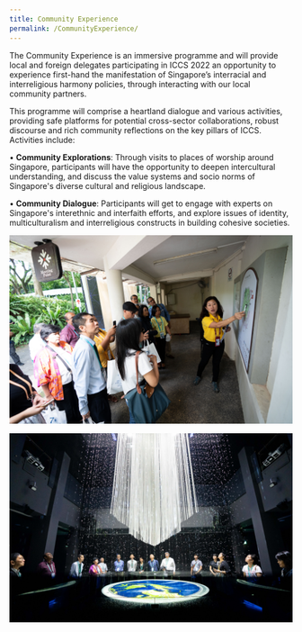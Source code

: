 ```yaml
---
title: Community Experience
permalink: /CommunityExperience/
---
```

The Community Experience is an immersive programme and will provide local and foreign delegates participating in ICCS 2022 an opportunity to experience first-hand the manifestation of Singapore’s interracial and interreligious harmony policies, through interacting with our local community partners.

This programme will comprise a heartland dialogue and various activities, providing safe platforms for potential cross-sector collaborations, robust discourse and rich community reflections on the key pillars of ICCS. Activities include: 

•	**Community Explorations**: Through visits to places of worship around Singapore, participants will have the opportunity to deepen intercultural understanding, and discuss the value systems and socio norms of Singapore's diverse cultural and religious landscape.

•	**Community Dialogue**: Participants will get to engage with experts on Singapore's interethnic and interfaith efforts, and explore issues of identity, multiculturalism and interreligious constructs in building cohesive societies.

![Community Experience 1](/images/21June2019ICCSPhotog1-471.jpg)

![Community Experience 2](/images/21June2019ICCSPhotog1-509.jpg)